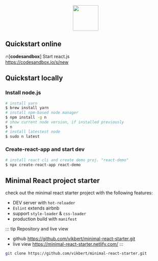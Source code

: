 <div align="center">
  <img src="https://cdn.iconscout.com/icon/free/png-256/react-2336950-1982831.png" width="80"/>
</div>

## Quickstart online

🔥[**codesandbox**] Start react.js <br>
<https://codesandbox.io/s/new>

## Quickstart locally

### Install node.js

```bash
# install yarn
$ brew install yarn
# install npm-based node manager
$ npm install -g n
# show current node version, if installed previously
$ n
# install latestest node
$ sudo n latest

```

### Create-react-app and start dev

```bash
# install react cli and create demo proj. "react-demo"
$ npx create-react-app react-demo
```

## Minimal React project starter

check out the minimal react starter project with the following features:

- DEV server with `hot-reloader`
- `Eslint` extends airbnb
- support `style-loader` & `css-loader`
- production build with `manifest`

::: tip Repository and live view

- github <https://github.com/vikbert/minimal-react-starter.git>
- live view <https://minimal-react-starter.netlify.com/>
  :::

```bash
git clone https://github.com/vikbert/minimal-react-starter.git
```
